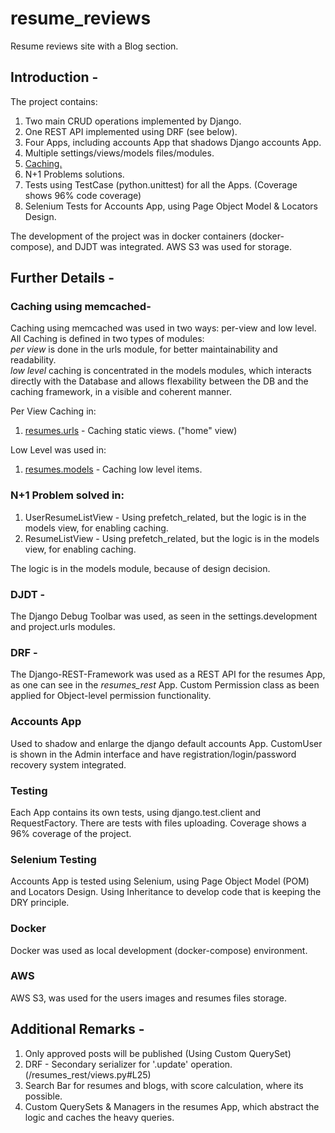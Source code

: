 # resume_reviews
Resume reviews site with a Blog section.

## Introduction -
The project contains:
1. Two main CRUD operations implemented by Django.
2. One REST API implemented using DRF (see below).
3. Four Apps, including accounts App that shadows Django accounts App.
4. Multiple settings/views/models files/modules.
5. [Caching.](/resume_project/settings/development.py#L24)
6. N+1 Problems solutions.
7. Tests using TestCase (python.unittest) for all the Apps. (Coverage shows 96% code coverage)
8. Selenium Tests for Accounts App, using Page Object Model & Locators Design.

The development of the project was in docker containers (docker-compose), and DJDT was integrated.
AWS S3 was used for storage.

## Further Details -
### Caching using memcached-
Caching using memcached was used in two ways: per-view and low level.
All Caching is defined in two types of modules:  
*per view* is done in the urls module, for better maintainability and readability.  
*low level* caching is concentrated in the models modules, which interacts directly with the Database and allows flexability between the DB and the caching framework, in a visible and coherent manner.  

Per View Caching in:
1. [resumes.urls](/resumes/urls.py#L30) - Caching static views. ("home" view)

Low Level was used in:  
1. [resumes.models](/resumes/models.py#L39) - Caching low level items.


### N+1 Problem solved in:
1. UserResumeListView - Using prefetch_related, but the logic is in the models view, for enabling caching.
2. ResumeListView - Using prefetch_related, but the logic is in the models view, for enabling caching.


The logic is in the models module, because of design decision.

### DJDT -
The Django Debug Toolbar was used, as seen in the settings.development and project.urls modules.


### DRF -
The Django-REST-Framework was used as a REST API for the resumes App, as one can see in the *resumes_rest* App.
Custom Permission class as been applied for Object-level permission functionality.

### Accounts App
Used to shadow and enlarge the django default accounts App.
CustomUser is shown in the Admin interface and have registration/login/password recovery system integrated.

### Testing
Each App contains its own tests, using django.test.client and RequestFactory.
There are tests with files uploading.
Coverage shows a 96% coverage of the project.

### Selenium Testing
Accounts App is tested using Selenium, using Page Object Model (POM) and Locators Design. Using Inheritance to develop code that is keeping the DRY principle.

### Docker
Docker was used as local development (docker-compose) environment.

### AWS
AWS S3, was used for the users images and resumes files storage.


## Additional Remarks -
1. Only approved posts will be published (Using Custom QuerySet)
2. DRF - Secondary serializer for '.update' operation. (/resumes_rest/views.py#L25)
3. Search Bar for resumes and blogs, with score calculation, where its possible.
4. Custom QuerySets & Managers in the resumes App, which abstract the logic and caches the heavy queries.
